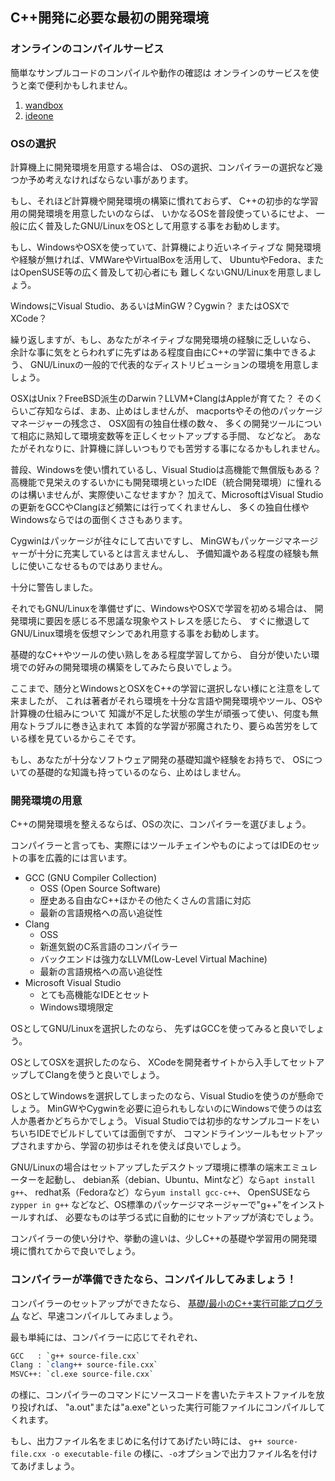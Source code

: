 ## C++開発に必要な最初の開発環境

### オンラインのコンパイルサービス

簡単なサンプルコードのコンパイルや動作の確認は
オンラインのサービスを使うと楽で便利かもしれません。

1. [wandbox](http://melpon.org/wandbox/)
1. [ideone](http://ideone.com/)

### OSの選択

計算機上に開発環境を用意する場合は、
OSの選択、コンパイラーの選択など幾つか予め考えなければならない事があります。

もし、それほど計算機や開発環境の構築に慣れておらず、
C++の初歩的な学習用の開発環境を用意したいのならば、
いかなるOSを普段使っているにせよ、
一般に広く普及したGNU/LinuxをOSとして用意する事をお勧めします。

もし、WindowsやOSXを使っていて、計算機により近いネイティブな
開発環境や経験が無ければ、VMWareやVirtualBoxを活用して、
UbuntuやFedora、またはOpenSUSE等の広く普及して初心者にも
難しくないGNU/Linuxを用意しましょう。

WindowsにVisual Studio、あるいはMinGW？Cygwin？
またはOSXでXCode？

繰り返しますが、もし、あなたがネイティブな開発環境の経験に乏しいなら、
余計な事に気をとらわれずに先ずはある程度自由にC++の学習に集中できるよう、
GNU/Linuxの一般的で代表的なディストリビューションの環境を用意しましょう。

OSXはUnix？FreeBSD派生のDarwin？LLVM+ClangはAppleが育てた？
そのくらいご存知ならば、まあ、止めはしませんが、
macportsやその他のパッケージマネージャーの残念さ、
OSX固有の独自仕様の数々、
多くの開発ツールについて相応に熟知して環境変数等を正しくセットアップする手間、
などなど。
あなたがそれなりに、計算機に詳しいつもりでも苦労する事になるかもしれません。

普段、Windowsを使い慣れているし、Visual Studioは高機能で無償版もある？
高機能で見栄えのするいかにも開発環境といったIDE（統合開発環境）に憧れるのは構いませんが、実際使いこなせますか？
加えて、MicrosoftはVisual Studioの更新をGCCやClangほど頻繁には行ってくれませんし、
多くの独自仕様やWindowsならではの面倒くささもあります。

Cygwinはパッケージが往々にして古いですし、
MinGWもパッケージマネージャーが十分に充実しているとは言えませんし、
予備知識やある程度の経験も無しに使いこなせるものではありません。

十分に警告しました。

それでもGNU/Linuxを準備せずに、WindowsやOSXで学習を初める場合は、
開発環境に要因を感じる不思議な現象やストレスを感じたら、
すぐに撤退してGNU/Linux環境を仮想マシンであれ用意する事をお勧めします。

基礎的なC++やツールの使い熟しをある程度学習してから、
自分が使いたい環境での好みの開発環境の構築をしてみたら良いでしょう。

ここまで、随分とWindowsとOSXをC++の学習に選択しない様にと注意をして来ましたが、
これは著者がそれら環境を十分な言語や開発環境やツール、OSや計算機の仕組みについて
知識が不足した状態の学生が頑張って使い、何度も無用なトラブルに巻き込まれて
本質的な学習が邪魔されたり、要らぬ苦労をしている様を見ているからこそです。

もし、あなたが十分なソフトウェア開発の基礎知識や経験をお持ちで、
OSについての基礎的な知識も持っているのなら、止めはしません。

### 開発環境の用意

C++の開発環境を整えるならば、OSの次に、コンパイラーを選びましょう。

コンパイラーと言っても、実際にはツールチェインやものによってはIDEのセットの事を広義的には言います。

- GCC (GNU Compiler Collection)
    - OSS (Open Source Software)
    - 歴史ある自由なC++ほかその他たくさんの言語に対応
    - 最新の言語規格への高い追従性
- Clang
    - OSS
    - 新進気鋭のC系言語のコンパイラー
    - バックエンドは強力なLLVM(Low-Level Virtual Machine)
    - 最新の言語規格への高い追従性
- Microsoft Visual Studio
    - とても高機能なIDEとセット
    - Windows環境限定

OSとしてGNU/Linuxを選択したのなら、
先ずはGCCを使ってみると良いでしょう。

OSとしてOSXを選択したのなら、
XCodeを開発者サイトから入手してセットアップしてClangを使うと良いでしょう。

OSとしてWindowsを選択してしまったのなら、Visual Studioを使うのが懸命でしょう。
MinGWやCygwinを必要に迫られもしないのにWindowsで使うのは玄人か愚者かどちらかでしょう。
Visual Studioでは初歩的なサンプルコードをいちいちIDEでビルドしていては面倒ですが、
コマンドラインツールもセットアップされますから、学習の初歩はそれを使えば良いでしょう。

GNU/Linuxの場合はセットアップしたデスクトップ環境に標準の端末エミュレーターを起動し、
debian系（debian、Ubuntu、Mintなど）なら`apt install g++`、
redhat系（Fedoraなど）なら`yum install gcc-c++`、
OpenSUSEなら`zypper in g++`
などなど、OS標準のパッケージマネージャーで"g++"をインストールすれば、
必要なものは芋づる式に自動的にセットアップが済むでしょう。

コンパイラーの使い分けや、挙動の違いは、少しC++の基礎や学習用の開発環境に慣れてからで良いでしょう。

### コンパイラーが準備できたなら、コンパイルしてみましょう！

コンパイラーのセットアップができたなら、
[基礎/最小のC++実行可能プログラム](../基礎/最小のC%2B%2B実行可能プログラム)
など、早速コンパイルしてみましょう。

最も単純には、コンパイラーに応じてそれぞれ、

```bash
GCC   : `g++ source-file.cxx`
Clang : `clang++ source-file.cxx`
MSVC++: `cl.exe source-file.cxx`
```

の様に、コンパイラーのコマンドにソースコードを書いたテキストファイルを放り投げれば、
"a.out"または"a.exe"といった実行可能ファイルにコンパイルしてくれます。

もし、出力ファイル名をまじめに名付けてあげたい時には、
`g++ source-file.cxx -o executable-file`
の様に、`-o`オプションで出力ファイル名を付けてあげましょう。
